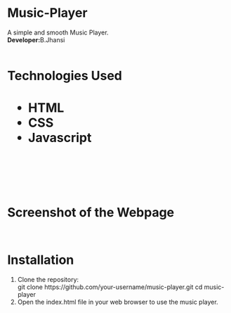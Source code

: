 # Music-Player
A simple and smooth Music Player.<br>
<b>Developer:</b>B.Jhansi<br><br>

<h1>Technologies Used<h1>
<ul type="disc">
<li>HTML</li>
<li>CSS</li>
<li>Javascript</li>
</ul><br><br>

<h1>Screenshot of the Webpage</h1>
<img src=""><br><br>

<h1>Installation</h1>
<ol type="1">
  <li>Clone the repository:<br>
    git clone https://github.com/your-username/music-player.git cd music-player</li>
  <li>Open the index.html file in your web browser to use the music player.</li>
</ol>
